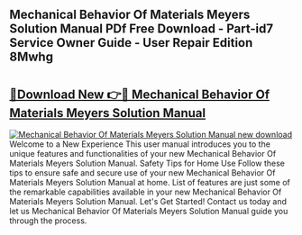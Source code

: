 ## Mechanical Behavior Of Materials Meyers Solution Manual PDf Free Download - Part-id7 Service Owner Guide - User Repair Edition 8Mwhg

# <h2><a href="http://bc75197.oget.top/?id=Mechanical+Behavior+Of+Materials+Meyers+Solution+Manual">🔗Download New 👉🔴 Mechanical Behavior Of Materials Meyers Solution Manual</a></h2>

[![Mechanical Behavior Of Materials Meyers Solution Manual new download](https://i.imgur.com/5g1atiW.png)](http://bc75197.oget.top/?id=Mechanical+Behavior+Of+Materials+Meyers+Solution+Manual)
Welcome to a New Experience This user manual introduces you to the unique features and functionalities of your new Mechanical Behavior Of Materials Meyers Solution Manual. Safety Tips for Home Use Follow these tips to ensure safe and secure use of your new Mechanical Behavior Of Materials Meyers Solution Manual at home. List of features are just some of the remarkable capabilities available in your new Mechanical Behavior Of Materials Meyers Solution Manual. Let's Get Started! Contact us today and let us Mechanical Behavior Of Materials Meyers Solution Manual guide you through the process.
